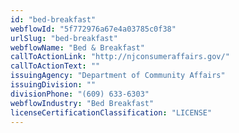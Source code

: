 ```yaml
---
id: "bed-breakfast"
webflowId: "5f772976a67e4a03785c0f38"
urlSlug: "bed-breakfast"
webflowName: "Bed & Breakfast"
callToActionLink: "http://njconsumeraffairs.gov/"
callToActionText: ""
issuingAgency: "Department of Community Affairs"
issuingDivision: ""
divisionPhone: "(609) 633-6303"
webflowIndustry: "Bed Breakfast"
licenseCertificationClassification: "LICENSE"
---
```

